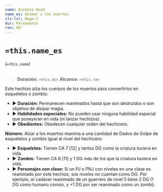 ```yaml
---
name: Animate Dead
name_es: Animar a los muertos
cls-lvl: Mago-5
dur: Permanente
ran: 60’
---
```

# `=this.name_es`
###### (`=this.name`)

>**Duración:** `=this.dur`
>**Alcance:** `=this.ran`

Este hechizo alza los cuerpos de los muertos para convertirlos en esqueletos o zombis:
- ▶ **Duración:** Permanecen reanimados hasta que son destruidos o son objetivo de disipar magia.
- ▶ **Habilidades especiales:** No pueden usar ninguna habilidad especial que poseyeran en vida (ni lanzar hechizos).
- ▶ **Obedientes:** Obedecen cualquier orden del hechicero.

**Número:** Alzar a los muertos reanima a una cantidad de Dados de Golpe de esqueletos y zombis igual al nivel del hechicero:
- ▶ **Esqueletos:** Tienen CA 7 [12] y tantos DG como la criatura tuviera en vida.
- ▶ **Zombis:** Tienen CA 8 [11] y 1 DG más de los que la criatura tuviera en vida.
- ▶ **Personajes con clase:** Si un PJ o PNJ con niveles en una clase es reanimado por este hechizo, sus niveles no cuentan como DG. Por ejemplo, el cadáver reanimado de un guerrero de nivel 5 tiene 2 DG (1 DG como humano común, y +1 DG por ser reanimado como un zombi).